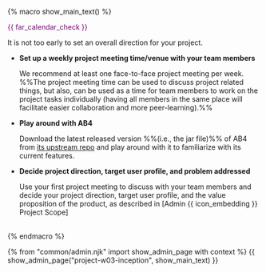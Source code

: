 {% macro show_main_text() %}
<div id="main">

<div id="title">

</div>
<div id="body">

<p class="lead" style="color: purple"><md>{{ far_calendar_check }} <include src="project-timeline.md#inception-overview" inline /></md></p>

It is not too early to set an overall direction for your project.

* **Set up a weekly project meeting time/venue with your team members**
  
  We recommend at least one face-to-face project meeting per week. %%The project meeting time can be used to discuss project related things, but also, can be used as a time for team members to work on the project tasks individually (having all members in the same place will facilitate easier collaboration and more peer-learning).%%
  
* **Play around with AB4**
  
  Download the latest released version %%(i.e., the jar file)%% of AB4 from [its upstream repo](https://se-edu.github.io/addressbook-level4/) and play around with it to familiarize with its current features.

* **Decide project direction, target user profile, and problem addressed**
  
  Use your first project meeting to discuss with your team members and decide your project direction, target user profile, and the value proposition of the product, as described in <trigger trigger="click" for="modal:v10-scope">[Admin {{ icon_embedding }} Project Scope]</trigger> 

<modal large title="Admin {{ icon_embedding }} Project Scope (Extract)" id="modal:v10-scope">
  <include src="project-scope.md#project-direction"/>
</modal>

</div>
</div>
{% endmacro %}

{% from "common/admin.njk" import show_admin_page with context %}
{{ show_admin_page("project-w03-inception", show_main_text) }}